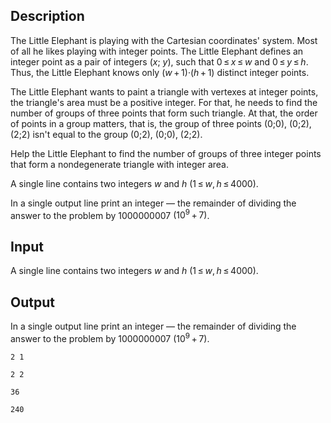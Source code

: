 ## Description

<div><p>The Little Elephant is playing with the Cartesian coordinates' system. Most of all he likes playing with integer points. The Little Elephant defines an integer point as a pair of integers <span class="tex-span">(<i>x</i>;&nbsp;<i>y</i>)</span>, such that <span class="tex-span">0 ≤ <i>x</i> ≤ <i>w</i></span> and <span class="tex-span">0 ≤ <i>y</i> ≤ <i>h</i></span>. Thus, the Little Elephant knows only <span class="tex-span">(<i>w</i> + 1)·(<i>h</i> + 1)</span> distinct integer points.</p><p>The Little Elephant wants to paint a triangle with vertexes at integer points, the triangle's area must be a positive integer. For that, he needs to find the number of groups of three points that form such triangle. At that, the order of points in a group matters, that is, the group of three points <span class="tex-span">(0;0)</span>, <span class="tex-span">(0;2)</span>, <span class="tex-span">(2;2)</span> isn't equal to the group <span class="tex-span">(0;2)</span>, <span class="tex-span">(0;0)</span>, <span class="tex-span">(2;2)</span>.</p><p>Help the Little Elephant to find the number of groups of three integer points that form a nondegenerate triangle with integer area.</p></div><div class="input-specification"><p>A single line contains two integers <span class="tex-span"><i>w</i></span> and <span class="tex-span"><i>h</i></span> <span class="tex-span">(1 ≤ <i>w</i>, <i>h</i> ≤ 4000)</span>.</p></div><div class="output-specification"><p>In a single output line print an integer — the remainder of dividing the answer to the problem by <span class="tex-span">1000000007</span> <span class="tex-span">(10<sup class="upper-index">9</sup> + 7)</span>.</p></div>

## Input

<p>A single line contains two integers <span class="tex-span"><i>w</i></span> and <span class="tex-span"><i>h</i></span> <span class="tex-span">(1 ≤ <i>w</i>, <i>h</i> ≤ 4000)</span>.</p>

## Output

<p>In a single output line print an integer — the remainder of dividing the answer to the problem by <span class="tex-span">1000000007</span> <span class="tex-span">(10<sup class="upper-index">9</sup> + 7)</span>.</p>





```input1
2 1

```




```input2
2 2

```




```output1
36

```




```output2
240

```


